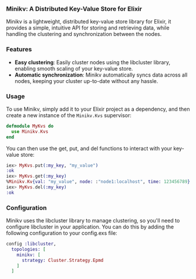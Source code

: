 ### Minikv: A Distributed Key-Value Store for Elixir

Minikv is a lightweight, distributed key-value store library for Elixir, it provides a simple, intuitive API for storing and retrieving data, while handling the clustering and synchronization between the nodes.

### Features
* **Easy clustering**: Easily cluster nodes using the libcluster library, enabling smooth scaling of your key-value store.
* **Automatic synchronization**: Minikv automatically syncs data across all nodes, keeping your cluster up-to-date without any hassle.

### Usage

To use Minikv, simply add it to your Elixir project as a dependency, and then create a new instance of the `Minikv.Kvs` supervisor:
```elixir
defmodule MyKvs do
  use Minikv.Kvs
end
```

You can then use the get, put, and del functions to interact with your key-value store:
```elixir
iex> MyKvs.put(:my_key, "my_value")
:ok
iex> MyKvs.get(:my_key)
%Minikv.Kv{val: "my_value", node: :"node1:localhost", time: 123456789}
iex> MyKvs.del(:my_key)
:ok
```

### Configuration

Minikv uses the libcluster library to manage clustering, so you'll need to configure libcluster in your application. You can do this by adding the following configuration to your config.exs file:
```elixir
config :libcluster,
  topologies: [
    minikv: [
      strategy: Cluster.Strategy.Epmd
    ]
  ]
```

